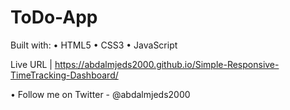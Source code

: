 # ToDo-App

Built with: • HTML5 • CSS3 • JavaScript

Live URL | https://abdalmjeds2000.github.io/Simple-Responsive-TimeTracking-Dashboard/

• Follow me on Twitter - @abdalmjeds2000

